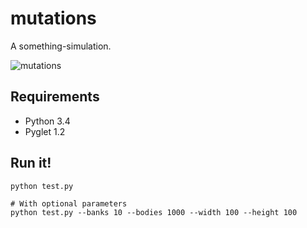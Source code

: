 # mutations

A something-simulation.

![mutations](http://i.imgur.com/TWNbBot.png)

## Requirements

- Python 3.4
- Pyglet 1.2

## Run it!
```
python test.py

# With optional parameters
python test.py --banks 10 --bodies 1000 --width 100 --height 100
```
